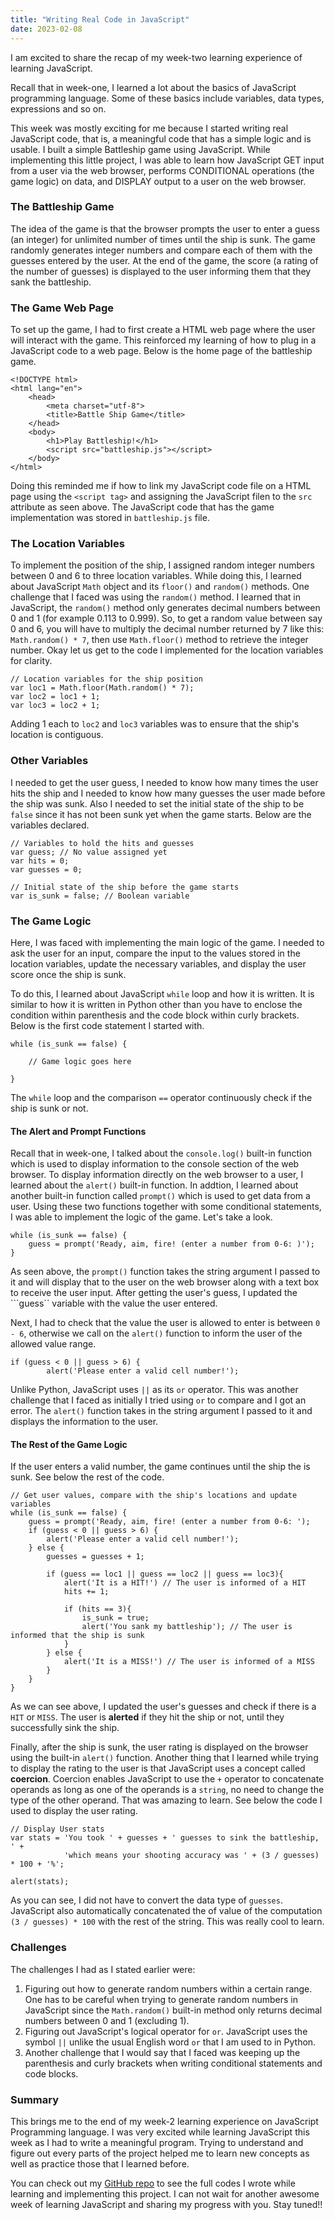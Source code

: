 ```yaml
---
title: "Writing Real Code in JavaScript"
date: 2023-02-08
---
```

I am excited to share the recap of my week-two learning experience of learning JavaScript.

Recall that in week-one, I learned a lot about the basics of JavaScript programming language. Some of these basics include variables, data types, expressions and so on.

This week was mostly exciting for me because I started writing real JavaScript code, that is, a meaningful code that has a simple logic and is usable. I built a simple Battleship game using JavaScript. While implementing this little project, I was able to learn how JavaScript GET input from a user via the web browser, performs CONDITIONAL operations (the game logic) on data, and DISPLAY output to a user on the web browser. 

### The Battleship Game
The idea of the game is that the browser prompts the user to enter a guess (an integer) for unlimited number of times until the ship is sunk. The game randomly generates integer numbers and compare each of them with the guesses entered by the user. At the end of the game, the score (a rating of the number of guesses) is displayed to the user informing them that they sank the battleship.

### The Game Web Page
To set up the game, I had to first create a HTML web page where the user will interact with the game. This reinforced my learning of how to plug in a JavaScript code to a web page. Below is the home page of the battleship game.

```
<!DOCTYPE html>
<html lang="en">
    <head>
        <meta charset="utf-8">
        <title>Battle Ship Game</title>
    </head>
    <body>
        <h1>Play Battleship!</h1>
        <script src="battleship.js"></script>
    </body>
</html>
```
Doing this reminded me if how to link my JavaScript code file on a HTML page using the ```<script tag>``` and assigning the JavaScript filen to the ```src``` attribute as seen above. The JavaScript code that has the game implementation was stored in ```battleship.js``` file.

### The Location Variables
To implement the position of the ship, I assigned random integer numbers between 0 and 6 to three location variables. While doing this, I learned about JavaScript ```Math``` object and its ```floor()``` and ```random()``` methods. One challenge that I faced was using the ```random()``` method. I learned that in JavaScript, the ```random()``` method only generates decimal numbers between 0 and 1 (for example 0.113 to 0.999). So, to get a random value between say 0 and 6, you will have to multiply the decimal number returned by 7 like this: ```Math.random() * 7```, then use ```Math.floor()``` method to retrieve the integer number. Okay let us get to the code I implemented for the location variables for clarity.

```
// Location variables for the ship position
var loc1 = Math.floor(Math.random() * 7);
var loc2 = loc1 + 1;
var loc3 = loc2 + 1;
```
Adding 1 each to ```loc2``` and ```loc3``` variables was to ensure that the ship's location is contiguous. 

### Other Variables
I needed to get the user guess, I needed to know how many times the user hits the ship and I needed to know how many guesses the user made before the ship was sunk. Also I needed to set the initial state of the ship to be ```false``` since it has not been sunk yet when the game starts. Below are the variables declared.

```
// Variables to hold the hits and guesses
var guess; // No value assigned yet
var hits = 0;
var guesses = 0;

// Initial state of the ship before the game starts
var is_sunk = false; // Boolean variable
```
### The Game Logic
Here, I was faced with implementing the main logic of the game. I needed to ask the user for an input, compare the input to the values stored in the location variables, update the necessary variables, and display the user score once the ship is sunk.

To do this, I learned about JavaScript ```while``` loop and how it is written. It is similar to how it is written in Python other than you have to enclose the condition within parenthesis and the code block within curly brackets. Below is the first code statement I started with.

```
while (is_sunk == false) {

    // Game logic goes here
    
}
```
The ```while``` loop and the comparison ```==``` operator continuously check if the ship is sunk or not.  

#### The Alert and Prompt Functions
Recall that in week-one, I talked about the ```console.log()``` built-in function which is used to display information to the console section of the web browser. To display information directly on the web browser to a user, I learned about the ```alert()``` built-in function. In addtion, I learned about another built-in function called ```prompt()``` which is used to get data from a user. Using these two functions together with some conditional statements, I was able to implement the logic of the game. Let's take a look.

```
while (is_sunk == false) {
    guess = prompt('Ready, aim, fire! (enter a number from 0-6: )');
}
```
As seen above, the ```prompt()``` function takes the string argument I passed to it and will display that to the user on the web browser along with a text box to receive the user input. After getting the user's guess, I updated the ```guess`` variable with the value the user entered.

Next, I had to check that the value the user is allowed to enter is between ```0 - 6```, otherwise we call on the ```alert()``` function to inform the user of the allowed value range.

```
if (guess < 0 || guess > 6) {
        alert('Please enter a valid cell number!');
```
Unlike Python, JavaScript uses ```||``` as its ```or``` operator. This was another challenge that I faced as initially I tried using ```or``` to compare and I got an error. The ```alert()``` function takes in the string argument I passed to it and displays the information to the user.

#### The Rest of the Game Logic
If the user enters a valid number, the game continues until the ship the is sunk. See below the rest of the code.

```
// Get user values, compare with the ship's locations and update variables
while (is_sunk == false) {
    guess = prompt('Ready, aim, fire! (enter a number from 0-6: ');
    if (guess < 0 || guess > 6) {
        alert('Please enter a valid cell number!');
    } else {
        guesses = guesses + 1;  
        
        if (guess == loc1 || guess == loc2 || guess == loc3){
            alert('It is a HIT!') // The user is informed of a HIT
            hits += 1;

            if (hits == 3){
                is_sunk = true;
                alert('You sank my battleship'); // The user is informed that the ship is sunk
            }
        } else {
            alert('It is a MISS!') // The user is informed of a MISS
        } 
    }
}
```
As we can see above, I updated the user's guesses and check if there is a ```HIT``` or ```MISS```. The user is **alerted** if they hit the ship or not, until they successfully sink the ship.

Finally, after the ship is sunk, the user rating is displayed on the browser using the built-in ```alert()``` function. Another thing that I learned while trying to display the rating to the user is that JavaScript uses a concept called **coercion**. Coercion enables JavaScript to use the ```+``` operator to concatenate operands as long as one of the operands is a ```string```, no need to change the type of the other operand. That was amazing to learn. See below the code I used to display the user rating.

```
// Display User stats
var stats = 'You took ' + guesses + ' guesses to sink the battleship, ' + 
            'which means your shooting accuracy was ' + (3 / guesses) * 100 + '%';

alert(stats);
```
As you can see, I did not have to convert the data type of ```guesses```. JavaScript also automatically concatenated the of value of the computation ```(3 / guesses) * 100``` with the rest of the string. This was really cool to learn.

### Challenges
The challenges I had as I stated earlier were:
1. Figuring out how to generate random numbers within a certain range. One has to be careful when trying to generate random numbers in JavaScript since the ```Math.random()``` built-in method only returns decimal numbers between 0 and 1 (excluding 1).  
2. Figuring out JavaScript's logical operator for ```or```. JavaScript uses the symbol ```||``` unlike the usual English word ```or``` that I am used to in Python.
3. Another challenge that I would say that I faced was keeping up the parenthesis and curly brackets when writing conditional statements and code blocks.

### Summary
This brings me to the end of my week-2 learning experience on JavaScript Programming language. I was very excited while learning JavaScript this week as I had to write a meaningful program. Trying to understand and figure out every parts of the project helped me to learn new concepts as well as practice those that I learned before.

You can check out my [GitHub repo](https://github.com/MarshallOkafor/learning-JavaScript/tree/main/week2) to see the full codes I wrote while learning and implementing this project. I can not wait for another awesome week of learning JavaScript and sharing my progress with you. Stay tuned!!
